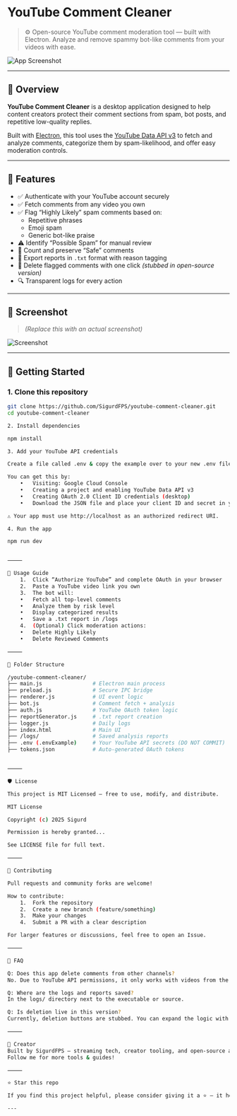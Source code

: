 # YouTube Comment Cleaner

> ⚙️ Open-source YouTube comment moderation tool — built with Electron. Analyze and remove spammy bot-like comments from your videos with ease.

![App Screenshot](./assets/screenshot.png) <!-- Replace with real screenshot path -->

---

## 📌 Overview

**YouTube Comment Cleaner** is a desktop application designed to help content creators protect their comment sections from spam, bot posts, and repetitive low-quality replies.

Built with [Electron](https://www.electronjs.org/), this tool uses the [YouTube Data API v3](https://developers.google.com/youtube/v3) to fetch and analyze comments, categorize them by spam-likelihood, and offer easy moderation controls.

---

## 🧠 Features

- ✅ Authenticate with your YouTube account securely
- ✅ Fetch comments from any video you own
- ✅ Flag “Highly Likely” spam comments based on:
  - Repetitive phrases
  - Emoji spam
  - Generic bot-like praise
- ⚠️ Identify “Possible Spam” for manual review
- 🔐 Count and preserve “Safe” comments
- 📄 Export reports in `.txt` format with reason tagging
- 🧹 Delete flagged comments with one click *(stubbed in open-source version)*
- 🔍 Transparent logs for every action

---

## 📸 Screenshot

> *(Replace this with an actual screenshot)*

![Screenshot](./assets/screenshot-full.png)

---

## 🚀 Getting Started

### 1. Clone this repository

```bash
git clone https://github.com/SigurdFPS/youtube-comment-cleaner.git
cd youtube-comment-cleaner

2. Install dependencies

npm install

3. Add your YouTube API credentials

Create a file called .env & copy the example over to your new .env file in the root directory.

You can get this by:
	•	Visiting: Google Cloud Console
	•	Creating a project and enabling YouTube Data API v3
	•	Creating OAuth 2.0 Client ID credentials (desktop)
	•	Download the JSON file and place your client ID and secret in your .env file

⚠️ Your app must use http://localhost as an authorized redirect URI.

4. Run the app

npm run dev


⸻

🧪 Usage Guide
	1.	Click “Authorize YouTube” and complete OAuth in your browser
	2.	Paste a YouTube video link you own
	3.	The bot will:
	•	Fetch all top-level comments
	•	Analyze them by risk level
	•	Display categorized results
	•	Save a .txt report in /logs
	4.	(Optional) Click moderation actions:
	•	Delete Highly Likely
	•	Delete Reviewed Comments

⸻

📂 Folder Structure

/youtube-comment-cleaner/
├── main.js                # Electron main process
├── preload.js             # Secure IPC bridge
├── renderer.js            # UI event logic
├── bot.js                 # Comment fetch + analysis
├── auth.js                # YouTube OAuth token logic
├── reportGenerator.js     # .txt report creation
├── logger.js              # Daily logs
├── index.html             # Main UI
├── /logs/                 # Saved analysis reports
├── .env (.envExample)     # Your YouTube API secrets (DO NOT COMMIT)
├── tokens.json            # Auto-generated OAuth tokens


⸻

🛡 License

This project is MIT Licensed — free to use, modify, and distribute.

MIT License

Copyright (c) 2025 Sigurd

Permission is hereby granted...

See LICENSE file for full text.

⸻

🤝 Contributing

Pull requests and community forks are welcome!

How to contribute:
	1.	Fork the repository
	2.	Create a new branch (feature/something)
	3.	Make your changes
	4.	Submit a PR with a clear description

For larger features or discussions, feel free to open an Issue.

⸻

🙋 FAQ

Q: Does this app delete comments from other channels?
No. Due to YouTube API permissions, it only works with videos from the authorized user’s account.

Q: Where are the logs and reports saved?
In the logs/ directory next to the executable or source.

Q: Is deletion live in this version?
Currently, deletion buttons are stubbed. You can expand the logic with authenticated commentThreads.delete calls.

⸻

👤 Creator
Built by SigurdFPS — streaming tech, creator tooling, and open-source automation advocate.
Follow me for more tools & guides!

⸻

⭐️ Star this repo

If you find this project helpful, please consider giving it a ⭐️ — it helps visibility and supports further development!

---